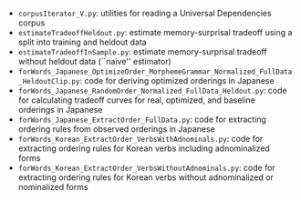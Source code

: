 * `corpusIterator_V.py`: utilities for reading a Universal Dependencies corpus
* `estimateTradeoffHeldout.py`: estimate memory-surprisal tradeoff using a split into training and heldout data
* `estimateTradeoffInSample.py`: estimate memory-surprisal tradeoff without heldout data (``naive'' estimator)
* `forWords_Japanese_OptimizeOrder_MorphemeGrammar_Normalized_FullData_HeldoutClip.py`: code for deriving optimized orderings in Japanese
* `forWords_Japanese_RandomOrder_Normalized_FullData_Heldout.py`: code for calculating tradeoff curves for real, optimized, and baseline orderings in Japanese
* `forWords_Japanese_ExtractOrder_FullData.py`: code for extracting ordering rules from observed orderings in Japanese
* `forWords_Korean_ExtractOrder_VerbsWithAdnominals.py`: code for extracting ordering rules for Korean verbs including adnominalized forms 
* `forWords_Korean_ExtractOrder_VerbsWithoutAdnominals.py`: code for extracting ordering rules for Korean verbs without adnominalized or nominalized forms
